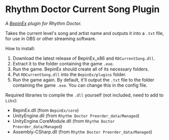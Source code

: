 # Rhythm Doctor Current Song Plugin
*A [BepinEx](https://github.com/BepInEx/BepInEx/releases) plugin for Rhythm Doctor.*

Takes the current level's song and artist name and outputs it into a `.txt` file, for use in OBS or other streaming software.

How to install:
1. Download the latest release of BepinEx_x86 and `RDCurrentSong.dll`.
2. Extract it to the folder containing the game `.exe`. 
3. Run the game. BepinEx should create all of its necessary folders.
4. Put `RDCurrentSong.dll` into the `BepinEx/plugins` folder.
5. Run the game again. By default, it'll output the `.txt` file to the folder containing the game `.exe`. You can change this in the config file.

Required libraries to compile the `.dll` yourself (not included, need to add to `Libs`):
* BepinEx.dll (from `BepinEx/core`)
* UnityEngine.dll (from `Rhythm Doctor Preorder_data/Managed`)
* UnityEngine.CoreModule.dll (from `Rhythm Doctor Preorder_data/Managed`)
* Assembly-CSharp.dll (from `Rhythm Doctor Preorder_data/Managed`)
